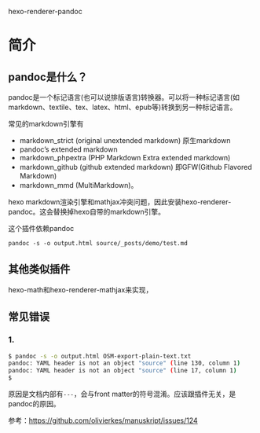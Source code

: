 

hexo-renderer-pandoc


# 简介

## pandoc是什么？

pandoc是一个标记语言(也可以说排版语言)转换器。可以将一种标记语言(如markdown、textile、tex、latex、html、epub等)转换到另一种标记语言。

常见的markdown引擎有
- markdown_strict (original unextended markdown) 原生markdown
- pandoc’s extended markdown
- markdown_phpextra (PHP Markdown Extra extended markdown)
- markdown_github (github extended markdown) 即GFW(Github Flavored Markdown)
- markdown_mmd (MultiMarkdown)。


hexo markdown渲染引擎和mathjax冲突问题，因此安装hexo-renderer-pandoc。这会替换掉hexo自带的markdown引擎。

这个插件依赖pandoc




```
pandoc -s -o output.html source/_posts/demo/test.md
```


## 其他类似插件

hexo-math和hexo-renderer-mathjax来实现，


## 常见错误

### 1.

```sh
$ pandoc -s -o output.html OSM-export-plain-text.txt
pandoc: YAML header is not an object "source" (line 130, column 1)
pandoc: YAML header is not an object "source" (line 17, column 1)
$
```

原因是文档内部有`---`，会与front matter的符号混淆。应该跟插件无关，是pandoc的原因。

参考：https://github.com/olivierkes/manuskript/issues/124


##
